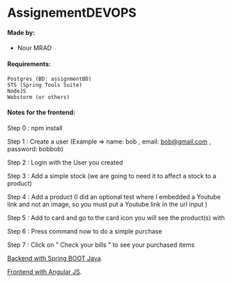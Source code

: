 # AssignementDEVOPS 

#### Made by:

- Nour MRAD


#### Requirements:
```
Postgres (BD: assignmentBD)
STS (Spring Tools Suite)
NodeJS
Webstorm (or others)

```
#### Notes for the frontend:

Step 0 : npm install

Step 1 : Create a user (Example => name: bob , email: bob@gmail.com , password: bobbob)

Step 2 : Login with the User you created

Step 3 : Add a simple stock (we are going to need it to affect a stock to a product)

Step 4 : Add a product (I did an optional test where I embedded a Youtube link and not an image, so you must put a Youtube link in the url input )

Step 5 : Add to card and go to the card icon you will see the product(s) with 

Step 6 : Press command now to do a simple purchase

Step 7 : Click on " Check your bills " to see your purchased items

[Backend with Spring BOOT Java](https://gitlab.com/Nour9911/internassignmentbackend.git
).

[Frontend with Angular JS](https://gitlab.com/Nour9911/internassignmentfrontend.git
).



